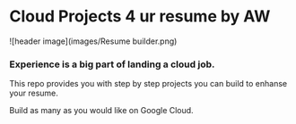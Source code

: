 # Cloud Projects 4 ur resume by AW
![header image](images/Resume builder.png)

### Experience is a big part of landing a cloud job.  

This repo provides you with step by step projects you can build to enhanse your resume.

Build as many as you would like on Google Cloud.

